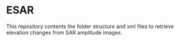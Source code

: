 # ESAR
This repository contents the folder structure and xml files to retrieve elevation changes from SAR amplitude images.
